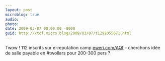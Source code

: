 ```yaml
---
layout: post
microblog: true
audio: 
photo: 
date: 2009-03-07 00:00:00 -0000
guid: http://xtof.micro.blog/2009/03/07/t1292055671.html
---
```

Twow ! 112 inscrits sur e-reputation camp  [eweri.com/AQf](http://eweri.com/AQf) -  cherchons idée de salle payable en #twollars pour 200-300 pers ?
